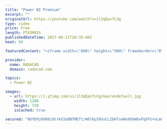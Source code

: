 ```yaml
---
title: "Power BI Premium"
excerpt: ""
originalUrl: https://youtube.com/watch?v=1l3qEpnfLVg
type: video
price: Free
length: PT43M45S
publishedDateTime: 2017-06-21T20:35:46Z
heat: 50

featuredContent: "<iframe width=\"800\" height=\"500\" frameborder=\"0\" src=\"https://www.youtube.com/embed/1l3qEpnfLVg\" allow=\"accelerometer; autoplay; encrypted-media; gyroscope; picture-in-picture\" allowfullscreen></iframe>"

provider:
  name: RADACAD
  domain: radacad.com

topics:
  - Power BI

images:
  - url: https://i.ytimg.com/vi/1l3qEpnfLVg/maxresdefault.jpg
    width: 1280
    height: 720
    isCached: true

secured: "0UYD9j0XR8iOtrkV2eBBTMETt/W6lKpI0SvCLIbHTswNe9bhW6xPqVFS+vLm0yg5wJbVeYMKckwZxEucv5EfagGKGASZEqYn2QGhnlG4p9hyuijWkSgZy/YcU2TjbiQpwIUb9UBBn7WkJtgpl0OJHtEJcJAVr9emQ9kfJ8Bp/vyF4qcnvoETdZDKpzyROEWtpB+4Wa+QikgVsQ4nKABRNyD+dRt9OPLZE+tyD+reRFqoJ6z3VKIgwFRp0kgO16nXsqtWrnQpgiwRENDur8BqtSHYVV1kZ9WBMVi+wFK1XNom8jz1wty+/GuXrbXI4YD+FBnq2s2HLazFwjU2IhtSN0e3CbH3ock76i8dRrx56+VT5TS7FAijrctoE+sbV/B0lrwgKlw/+HSqq6jp+48MEC0i5lWI0JHYn2FAtZy8XR4=;Z2TWdHf6nsmqM6wp1mNLpw=="
---
```


